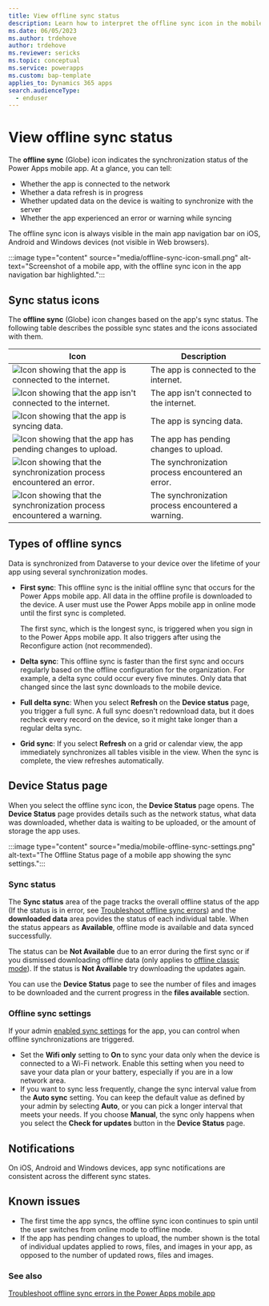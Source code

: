 ```yaml
---
title: View offline sync status
description: Learn how to interpret the offline sync icon in the mobile app navigation bar.
ms.date: 06/05/2023
ms.author: trdehove
author: trdehove
ms.reviewer: sericks
ms.topic: conceptual
ms.service: powerapps
ms.custom: bap-template
applies_to: Dynamics 365 apps
search.audienceType: 
  - enduser
---
```


# View offline sync status

The  **offline sync** (Globe) icon indicates the synchronization status of the Power Apps mobile app. At a glance, you can tell:

- Whether the app is connected to the network
- Whether a data refresh is in progress
- Whether updated data on the device is waiting to synchronize with the server 
- Whether the app experienced an error or warning while syncing

The offline sync icon is always visible in the main app navigation bar on iOS, Android and Windows devices (not visible in Web browsers).

:::image type="content" source="media/offline-sync-icon-small.png" alt-text="Screenshot of a mobile app, with the offline sync icon in the app navigation bar highlighted.":::

## Sync status icons

The **offline sync** (Globe) icon changes based on the app's sync status. The following table describes the possible sync states and the icons associated with them.

| Icon | Description |
|------|--------------|
| ![Icon showing that the app is connected to the internet.](media/connected.png "Icon showing that the app is connected to the internet.")| The app is connected to the internet. |
| ![Icon showing that the app isn't connected to the internet.](media/not-connected.png "Icon showing that the app isn't connected to the internet.") | The app isn't connected to the internet. |
| ![Icon showing that the app is syncing data.](media/synching.png "Icon showing that the app is syncing data.") | The app is syncing data. |
| ![Icon showing that the app has pending changes to upload.](media/upload-pending-changes.png "Icon showing that the app has pending changes to upload.") | The app has pending changes to upload. |
| ![Icon showing that the synchronization process encountered an error.](media/error.png "Icon showing that the synchronization process encountered an error.") | The synchronization process encountered an error. |
| ![Icon showing that the synchronization process encountered a warning.](media/warning.png "Icon showing that the synchronization process encountered a warning.") | The synchronization process encountered a warning. |

## Types of offline syncs

Data is synchronized from Dataverse to your device over the lifetime of your app using several synchronization modes.

- **First sync**: This offline sync is the initial offline sync that occurs for the Power Apps mobile app. All data in the offline profile is downloaded to the device. A user must use the Power Apps mobile app in online mode until the first sync is completed.

  The first sync, which is the longest sync, is triggered when you sign in to the Power Apps mobile app. It also triggers after using the Reconfigure action (not recommended).

- **Delta sync**: This offline sync is faster than the first sync and occurs regularly based on the offline configuration for the organization. For example, a delta sync could occur every five minutes. Only data that changed since the last sync downloads to the mobile device.

- **Full delta sync**: When you select **Refresh** on the **Device status** page, you trigger a full sync. A full sync doesn't redownload data, but it does recheck every record on the device, so it might take longer than a regular delta sync.

- **Grid sync**: If you select **Refresh** on a grid or calendar view, the app immediately synchronizes all tables visible in the view. When the sync is complete, the view refreshes automatically.

## Device Status page

When you select the offline sync icon, the **Device Status** page opens. The **Device Status** page provides details such as the network status, what data was downloaded, whether data is waiting to be uploaded, or the amount of storage the app uses.

:::image type="content" source="media/mobile-offline-sync-settings.png" alt-text="The Offline Status page of a mobile app showing the sync settings.":::

### Sync status 

The **Sync status** area of the page tracks the overall offline status of the app (If the status is in error, see [Troubleshoot offline sync errors](/troubleshoot/power-platform/power-apps/mobile-apps/mobile-offline-troubleshooting)) and the **downloaded data** area povides the status of each individual table. When the status appears as **Available**, offline mode is available and data synced successfully.  

The status can be **Not Available** due to an error during the first sync or if you dismissed downloading offline data (only applies to [offline classic mode](work-in-offline-mode.md)). If the status is **Not Available** try downloading the updates again.

You can use the **Device Status** page to see the number of files and images to be downloaded and the current progress in the  **files available** section.

### Offline sync settings

If your admin [enabled sync settings](setup-mobile-offline.md#define-sync-settings-on-mobile) for the app, you can control when offline synchronizations are triggered.

- Set the **Wifi only** setting to **On** to sync your data only when the device is connected to a Wi-Fi network. Enable this setting when you need to save your data plan or your battery, especially if you are in a low network area.
- If you want to sync less frequently, change the sync interval value from the **Auto sync** setting. You can keep the default value as defined by your admin by selecting **Auto**, or you can pick a longer interval that meets your needs. If you choose **Manual**, the sync only happens when you select the **Check for updates** button in the **Device Status** page.   

## Notifications

On iOS, Android and Windows devices, app sync notifications are consistent across the different sync states.

## Known issues

- The first time the app syncs, the offline sync icon continues to spin until the user switches from online mode to offline mode. 
- If the app has pending changes to upload, the number shown is the total of individual updates applied to rows, files, and images in your app, as opposed to the number of updated rows, files and images.     

### See also
[Troubleshoot offline sync errors in the Power Apps mobile app](/troubleshoot/power-platform/power-apps/mobile-apps/mobile-offline-troubleshooting)
